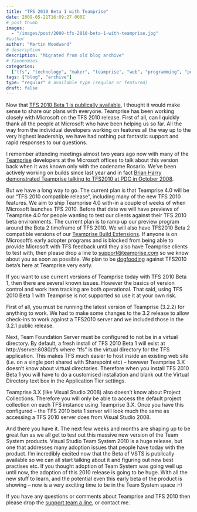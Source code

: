 ```yaml
---
title: "TFS 2010 Beta 1 with Teamprise"
date: 2009-05-21T16:09:27.000Z
# post thumb
images:
  - "/images/post/2009-tfs-2010-beta-1-with-teamprise.jpg"
#author
author: "Martin Woodward"
# description
description: "Migrated from old blog archive"
# Taxonomies
categories:
  ["tfs", "technology", "maker", "teamprise", "web", "programming", "podcast"]
tags: ["blog", "archive"]
type: "regular" # available type (regular or featured)
draft: false
---
```


Now that [TFS 2010 Beta 1 is publically available](http://msdn.microsoft.com/en-us/vstudio/dd582936.aspx), I thought it would make sense to share our plans with everyone. Teamprise has been working closely with Microsoft on the TFS 2010 release. First of all, can I quickly thank all the people at Microsoft who have been helping us so far. All the way from the individual developers working on features all the way up to the very highest leadership, we have had nothing put fantastic support and rapid responses to our questions.

I remember attending meetings almost two years ago now with many of the [Teamprise](http://www.teamprise.com) developers at the Microsoft offices to talk about this version back when it was known only with the codename Rosario. We’ve been actively working on builds since last year and in fact [Brian Harry demonstrated Teamprise talking to TFS2010 at PDC in October 2008](http://www.woodwardweb.com/vsts/tfs_2010_teampr.html).

But we have a long way to go. The current plan is that Teamprise 4.0 will be our “TFS 2010 compatible release”, including many of the new TFS 2010 features. We aim to ship Teamprise 4.0 with-in a couple of weeks of when Microsoft launches TFS 2010. Before that date we will have previews of Teamprise 4.0 for people wanting to test our clients against their TFS 2010 beta environments. The current plan is to ramp up our preview program around the Beta 2 timeframe of TFS 2010. We will also have TFS2010 Beta 2 compatible versions of our [Teamprise Build Extensions](http://www.teamprise.com/products/build/). If anyone is on Microsoft’s early adopter programs and is blocked from being able to provide Microsoft with TFS feedback until they also have Teamprise clients to test with, then please drop a line to [support@teamprise.com](mailto:support@teamprise.com) so we know about you as soon as possible. We plan to be [dogfooding](http://en.wikipedia.org/wiki/Eat_your_own_dog_food) against TFS2010 beta’s here at Teamprise very early.

If you want to use current versions of Teamprise today with TFS 2010 Beta 1, then there are several known issues. However the basics of version control and work item tracking are both operational. That said, using TFS 2010 Beta 1 with Teamprise is not supported so use it at your own risk.

First of all, you must be running the latest version of Teamprise (3.2.2) for anything to work. We had to make some changes to the 3.2 release to allow check-ins to work against a TFS2010 server and we included those in the 3.2.1 public release.

Next, Team Foundation Server must be configured to not be in a virtual directory. By default, a fresh install of TFS 2010 Beta 1 will exist at http://server:8080/tfs where “tfs” is the virtual directory for the TFS application. This makes TFS much easier to host inside an existing web site (i.e. on a single port shared with Sharepoint etc) – however Teamprise 3.X doesn’t know about virtual directories. Therefore when you install TFS 2010 Beta 1 you will have to do a customised installation and blank out the Virtual Directory text box in the Application Tier settings.

[](http://www.woodwardweb.com/WindowsLiveWriter/TFS2010Beta1withTeamprise_CF0A/TFS2010B1_2.jpg)

Teamprise 3.X (like Visual Studio 2008) also doesn’t know about Project Collections. Therefore you will only be able to access the default project collection on each TFS instance using Teamprise 3.X. Once you have this configured – the TFS 2010 beta 1 server will look much the same as accessing a TFS 2010 server does from Visual Studio 2008.

[](<http://www.woodwardweb.com/WindowsLiveWriter/TFS2010Beta1withTeamprise_CF0A/Java%20-%20Source%20Control%20-%20Eclipse%20SDK%20(2)_2.png>)

And there you have it. The next few weeks and months are shaping up to be great fun as we all get to test out this massive new version of the Team System products. Visual Studio Team System 2010 is a huge release, but one that addresses many adoption issues that people have today with the product. I’m incredibly excited now that the Beta of VSTS is publically available so we can all start talking about it and figuring out new best practises etc. If you thought adoption of Team System was going well up until now, the adoption of this 2010 release is going to be huge. With all the new stuff to learn, and the potential even this early beta of the product is showing – now is a very exciting time to be in the Team System space :-)

If you have any questions or comments about Teamprise and TFS 2010 then please drop the [support team a line](mailto:support@teamprise.com), or contact me.
